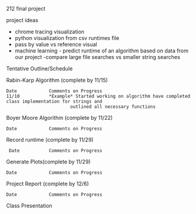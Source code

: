 212 final project

project ideas

- chrome tracing visualization
- python visualization from csv runtimes file
- pass by value vs reference visual
- machine learning - predict runtime of an algorithm based on data from our project
-compare large file searches vs smaller string searches


Tentative Outline/Schedule

Rabin-Karp Algorithm (complete by 11/15)
    
    Date			Comments on Progress
    11/10			*Example* Started working on algorithm have completed class implementation for strings and 
                            outlined all necessary functions 
Boyer Moore Algorithm (complete by 11/22)
    
    Date			Comments on Progress
    
Record runtime (complete by 11/29)
     
     Date			Comments on Progress
    
Generate Plots(complete by 11/29)
    
    Date			Comments on Progress
    
Project Report (complete by 12/6)
		
    Date			Comments on Progress
    
Class Presentation

